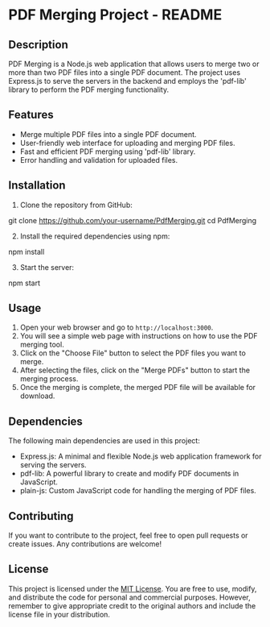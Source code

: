 # PDF Merging Project - README

## Description

PDF Merging is a Node.js web application that allows users to merge two or more than two PDF files into a single PDF document. The project uses Express.js to serve the servers in the backend and employs the 'pdf-lib' library to perform the PDF merging functionality.

## Features

- Merge multiple PDF files into a single PDF document.
- User-friendly web interface for uploading and merging PDF files.
- Fast and efficient PDF merging using 'pdf-lib' library.
- Error handling and validation for uploaded files.

## Installation

1. Clone the repository from GitHub:

git clone https://github.com/your-username/PdfMerging.git
cd PdfMerging

2. Install the required dependencies using npm:

npm install

3. Start the server:

npm start

## Usage

1. Open your web browser and go to `http://localhost:3000`.
2. You will see a simple web page with instructions on how to use the PDF merging tool.
3. Click on the "Choose File" button to select the PDF files you want to merge.
4. After selecting the files, click on the "Merge PDFs" button to start the merging process.
5. Once the merging is complete, the merged PDF file will be available for download.

## Dependencies

The following main dependencies are used in this project:

- Express.js: A minimal and flexible Node.js web application framework for serving the servers.
- pdf-lib: A powerful library to create and modify PDF documents in JavaScript.
- plain-js: Custom JavaScript code for handling the merging of PDF files.

## Contributing

If you want to contribute to the project, feel free to open pull requests or create issues. Any contributions are welcome!

## License

This project is licensed under the [MIT License](LICENSE). You are free to use, modify, and distribute the code for personal and commercial purposes. However, remember to give appropriate credit to the original authors and include the license file in your distribution.
